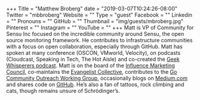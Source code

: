 +++
Title = "Matthew Broberg"
date = "2019-03-07T10:24:26-08:00"
Twitter = "mbbroberg"
Website = ""
Type = "guest"
Facebook = ""
Linkedin = ""
Pronouns = ""
GitHub = ""
Thumbnail = "img/guests/mbroberg.jpg"
Pinterest = ""
Instagram = ""
YouTube = ""
+++
Matt is VP of Community for Sensu Inc focused on the incredible community around Sensu, the open source monitoring framework. He contributes to infrastructure communities with a focus on open collaboration, especially through GitHub. Matt has spoken at many conference (OSCON, VMworld, Velocity), on podcasts (Cloudcast, Speaking in Tech, The Hot Aisle) and co-created the [Geek Whisperers podcast](http://geek-whisperers.com/). Matt is on the board of the [Influence Marketing Council](https://medium.com/influence-marketing-council), co-maintains the [Evangelist Collective](https://evangelistcollective.github.io/), contributes to the [Go Community Outreach Working Group](https://github.com/golang/cwg), occasionally blogs on [Medium.com](https://medium.com/@mbbroberg) and shares code on [GitHub](https://github.com/mbbroberg). He’s also a fan of tattoos, rock climbing and cats, though remains unsure of Schrödinger’s.
